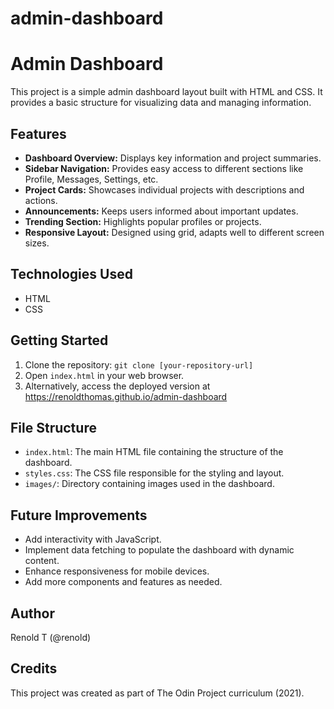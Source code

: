 # admin-dashboard
# Admin Dashboard

This project is a simple admin dashboard layout built with HTML and CSS. It provides a basic structure for visualizing data and managing information.

## Features

* **Dashboard Overview:** Displays key information and project summaries.
* **Sidebar Navigation:** Provides easy access to different sections like Profile, Messages, Settings, etc.
* **Project Cards:** Showcases individual projects with descriptions and actions.
* **Announcements:** Keeps users informed about important updates.
* **Trending Section:** Highlights popular profiles or projects.
* **Responsive Layout:** Designed using grid, adapts well to different screen sizes.

## Technologies Used

* HTML
* CSS

## Getting Started

1.  Clone the repository:  `git clone [your-repository-url]`
2.  Open `index.html` in your web browser.
3.  Alternatively, access the deployed version at https://renoldthomas.github.io/admin-dashboard

## File Structure

* `index.html`:  The main HTML file containing the structure of the dashboard.
* `styles.css`:  The CSS file responsible for the styling and layout.
* `images/`:  Directory containing images used in the dashboard.

## Future Improvements

* Add interactivity with JavaScript.
* Implement data fetching to populate the dashboard with dynamic content.
* Enhance responsiveness for mobile devices.
* Add more components and features as needed.

## Author
Renold T (@renold)

## Credits
This project was created as part of The Odin Project curriculum (2021).